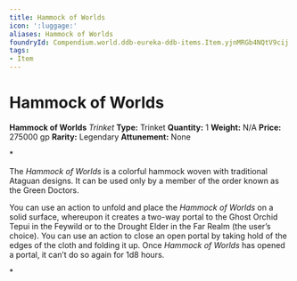 ```yaml
---
title: Hammock of Worlds
icon: ':luggage:'
aliases: Hammock of Worlds
foundryId: Compendium.world.ddb-eureka-ddb-items.Item.yjnMRGb4NQtV9cij
tags:
- Item
---
```


# Hammock of Worlds

**Hammock of Worlds**
_Trinket_
**Type:** Trinket
**Quantity:** 1
**Weight:** N/A
**Price:** 275000 gp
**Rarity:** Legendary
**Attunement:** None

*<p>The *Hammock of Worlds* is a colorful hammock woven with traditional Ataguan designs. It can be used only by a member of the order known as the Green Doctors.

You can use an action to unfold and place the *Hammock of Worlds* on a solid surface, whereupon it creates a two-way portal to the Ghost Orchid Tepui in the Feywild or to the Drought Elder in the Far Realm (the user’s choice). You can use an action to close an open portal by taking hold of the edges of the cloth and folding it up. Once *Hammock of Worlds* has opened a portal, it can’t do so again for 1d8 hours.</p>*